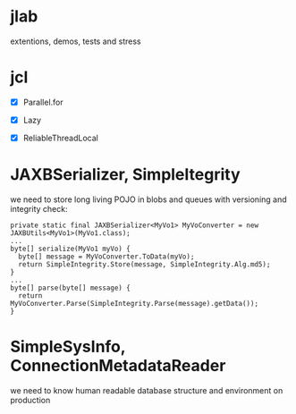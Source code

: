 jlab
====
extentions, demos, tests and stress

jcl
===
- [x] Parallel.for
- [x] Lazy<T>
- [x] ReliableThreadLocal


JAXBSerializer, SimpleItegrity
===
we need to store long living POJO in blobs and queues with versioning and integrity check:
```
private static final JAXBSerializer<MyVo1> MyVoConverter = new JAXBUtils<MyVo1>(MyVo1.class);
...
byte[] serialize(MyVo1 myVo) {
  byte[] message = MyVoConverter.ToData(myVo);
  return SimpleIntegrity.Store(message, SimpleIntegrity.Alg.md5);
}
...
byte[] parse(byte[] message) {
  return MyVoConverter.Parse(SimpleIntegrity.Parse(message).getData());
}
```


SimpleSysInfo, ConnectionMetadataReader
===
we need to know human readable database structure and environment on production

